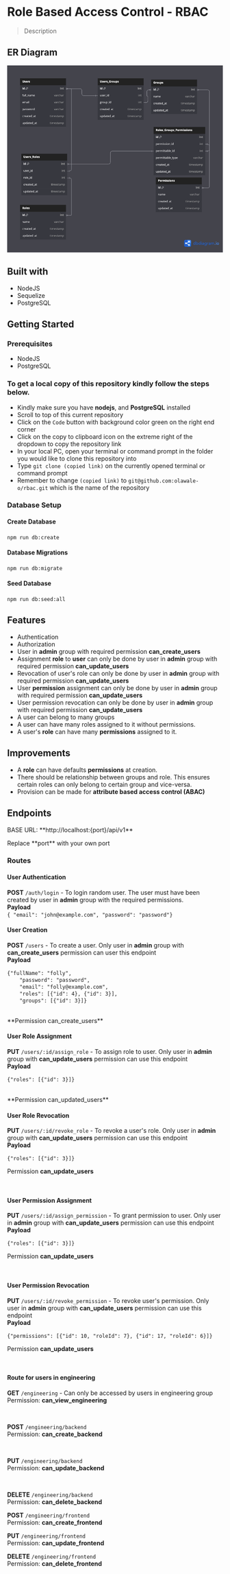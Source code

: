 # Role Based Access Control - RBAC

> Description


## ER Diagram
![schema](https://github.com/olawale-o/rbac/blob/main/assets/rbac.png?raw=true")

## Built with
- NodeJS
- Sequelize
- PostgreSQL

## Getting Started

### Prerequisites

- NodeJS
- PostgreSQL

### To get a local copy of this repository kindly follow the steps below.

- Kindly make sure you have **nodejs**, and **PostgreSQL** installed
- Scroll to top of this current repository
- Click on the `Code` button with background color green on the right end corner
- Click on the copy to clipboard icon on the extreme right of the dropdown to copy the repository link
- In your local PC, open your terminal or command prompt in the folder you would like to clone this repository into
- Type `git clone (copied link)` on the currently opened terminal or command prompt
- Remember to change `(copied link)` to `git@github.com:olawale-o/rbac.git` which is the name of the repository

### Database Setup

#### Create Database
`npm run db:create`

#### Database Migrations
`npm run db:migrate`

#### Seed Database
`npm run db:seed:all`


## Features
- Authentication
- Authorization
- User in **admin** group with required permission **can_create_users**
- Assignment **role** to **user** can only be done by user in **admin** group with required permission **can_update_users**
- Revocation of user's role can only be done by user in **admin** group with required permission **can_update_users**
- User **permission** assignment can only be done by user in **admin** group with required permission **can_update_users**
- User permission revocation can only be done by user in **admin** group with required permission **can_update_users**
- A user can belong to many groups
- A user can have many roles assigned to it without permissions.
- A user's **role** can have many **permissions** assigned to it.

## Improvements
- A **role** can have defaults **permissions** at creation.
- There should be relationship between groups and role. This ensures certain roles can only belong to certain group and vice-versa.
- Provision can be made for **attribute based access control (ABAC)**


## Endpoints
<p> BASE URL: **http://localhost:{port}/api/v1**</p>
<p>Replace **port** with your own port</p>


### Routes

#### User Authentication
**POST** `/auth/login` - To login random user. The user must have been created by user in **admin** group with the required permissions.<br />
**Payload**<br />
    ```
    { "email": "john@example.com", "password": "password"}
    ```
<br />

#### User Creation
**POST** `/users` - To create a user. Only user in **admin** group with **can_create_users** permission can user this endpoint <br />
**Payload** <br />
```
{"fullName": "folly",
    "password": "password",
    "email": "folly@example.com",
    "roles": [{"id": 4}, {"id": 3}],
    "groups": [{"id": 3}]}
```
<br />
**Permission can_create_users**

<br />

#### User Role Assignment

**PUT** `/users/:id/assign_role` - To assign role to user. Only user in **admin** group with **can_update_users** permission can use this endpoint <br />
**Payload** <br />
```
{"roles": [{"id": 3}]}
```
<br />
**Permission can_updated_users**
<br />

#### User Role Revocation
**PUT** `/users/:id/revoke_role` - To revoke a user's role. Only user in **admin** group with **can_update_users** permission can use this endpoint <br />
**Payload** <br />
```
{"roles": [{"id": 3}]}
```
Permission **can_update_users**

<br />

#### User Permission Assignment

**PUT** `/users/:id/assign_permission` - To grant permission to user. Only user in **admin** group with **can_update_users** permission can use this endpoint <br />
**Payload** <br />
```
{"roles": [{"id": 3}]}
```
Permission **can_update_users**

<br />


#### User Permission Revocation

**PUT** `/users/:id/revoke_permission` - To revoke user's permission. Only user in **admin** group with **can_update_users** permission can use this endpoint <br />
**Payload** <br />
```
{"permissions": [{"id": 10, "roleId": 7}, {"id": 17, "roleId": 6}]}
```
Permission **can_update_users**

<br />

#### Route for users in engineering

**GET** `/engineering` - Can only be accessed by users in engineering group <br />
Permission: **can_view_engineering** <br />

<br />

**POST** `/engineering/backend` <br />
Permission: **can_create_backend** <br />

<br />

**PUT** `/engineering/backend` <br />
Permission: **can_update_backend** <br />

<br />

**DELETE** `/engineering/backend` <br />
Permission: **can_delete_backend** <br />

**POST** `/engineering/frontend` <br />
Permission: **can_create_frontend** <br />

**PUT** `/engineering/frontend` <br />
Permission: **can_update_frontend** <br />

**DELETE** `/engineering/frontend` <br />
Permission: **can_delete_frontend** <br />
